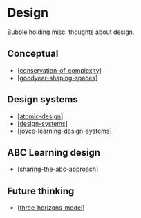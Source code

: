 # Design

Bubble holding misc. thoughts about design.

## Conceptual

- [[conservation-of-complexity]]
- [[goodyear-shaping-spaces]]
## Design systems

- [[atomic-design]]
- [[design-systems]]
- [[joyce-learning-design-systems]]

## ABC Learning design

- [[sharing-the-abc-approach]]
## Future thinking

- [[three-horizons-model]]

[//begin]: # "Autogenerated link references for markdown compatibility"
[conservation-of-complexity]: conservation-of-complexity "The Law of Conservation of Complexity"
[goodyear-shaping-spaces]: goodyear-shaping-spaces "Shaping Spaces - Peter Goodyear ALTC 2017 Keynote"
[atomic-design]: atomic-design "Atomic Design"
[design-systems]: design-systems "Design Systems"
[joyce-learning-design-systems]: joyce-learning-design-systems "Joyce Learning Design Systems"
[sharing-the-abc-approach]: sharing-the-abc-approach "Sharing the Abc Approach"
[three-horizons-model]: three-horizons-model "Three Horizons Model"
[//end]: # "Autogenerated link references"